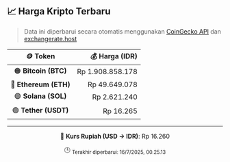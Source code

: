 

<!-- HARGA_KRIPTO -->
## 📈 Harga Kripto Terbaru

> Data ini diperbarui secara otomatis menggunakan [CoinGecko API](https://www.coingecko.com/) dan [exchangerate.host](https://exchangerate.host/)

<div align="center">

| 🪙 Token | 💰 Harga (IDR) |
|:------:|---------------:|
| 🟠 **Bitcoin (BTC)**   | Rp 1.908.858.178 |
| 🔵 **Ethereum (ETH)**  | Rp 49.649.078 |
| 🟣 **Solana (SOL)**    | Rp 2.621.240 |
| 🟢 **Tether (USDT)**   | Rp 16.265 |

---

💱 **Kurs Rupiah (USD → IDR)**: Rp 16.260

🕒 <sub>Terakhir diperbarui: 16/7/2025, 00.25.13</sub>

</div>
<!-- /HARGA_KRIPTO -->